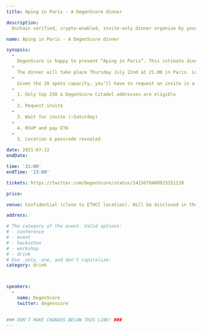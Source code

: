 ```yaml
---
title: Aping in Paris - A DegenScore dinner

description: 
  Onchain verified, crypto-enabled, invite-only dinner organise by yours truly, DegenScore.

name: Aping in Paris - A DegenScore dinner

synopsis:
  -
    DegenScore is happy to present “Aping in Paris”. This intimate dinner is reserved only to verified, top DegenScore addresses and is designed so that you won’t have to disclose your Telegram / CT identity to any participant unless you wish to - your DegenScore + real, or invented, meatspace name is all you need!
  -
    The dinner will take place Thursday July 22nd at 21.00 in Paris. Location & seating-passcode will be made known only to invite holders who RSVP.
  -
    Given the 20 spots capacity, you’ll have to request an invite in a new section of DegenScore.com.
  -
    1. Only top 250 & DegenScore Citadel addresses are eligible
  -
    2. Request invite
  -
    3. Wait for invite (~Saturday)
  -
    4. RSVP and pay ETH
  -
    5. Location & passcode revealed

date: 2021-07-22
endDate:

time: '21:00'
endTime: '23:00'

tickets: https://twitter.com/DegenScore/status/1415678408915251210

price: 

venue: Confidential (close to ETHCC location). Will be disclosed in the invite.

address: 

# The category of the event. Valid options:
# - conference
# - event
# - hackathon
# - workshop
# - drink
# Use _only_ one, and don't capitalize.
category: drink



speakers:
  -
    name: DegenScore
    twitter: degenscore
  

### DON'T MAKE CHANGES BELOW THIS LINE! ###
---
```

<!-- ### DON'T MAKE CHANGES BELOW THIS LINE! ### -->

<Event-Content/>
